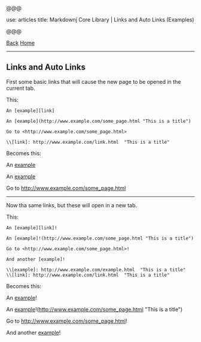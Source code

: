 @@@

use: articles
title: Markdownj Core Library | Links and Auto Links (Examples)

@@@

[Back] [Home]

---

## Links and Auto Links

First some basic links that will cause the new page to be opened in the current tab.

This:
~~~
An [example][link]

An [example](http://www.example.com/some_page.html "This is a title")

Go to <http://www.example.com/some_page.html>

\\[link]: http://www.example.com/link.html  "This is a title"
~~~

Becomes this:

An [example][link]

An [example](http://www.example.com/some_page.html "This is a title")

Go to <http://www.example.com/some_page.html>

---

Now tha same links, but these will open in a new tab.

This:
~~~
An [example][link]!

An [example]!(http://www.example.com/some_page.html "This is a title")

Go to <http://www.example.com/some_page.html>!

And another [example]!

\\[example]: http://www.example.com/example.html  "This is a title"
\\[link]: http://www.example.com/link.html  "This is a title"
~~~

Becomes this:

An [example][link]!

An [example]!(http://www.example.com/some_page.html "This is a title")

Go to <http://www.example.com/some_page.html>!

And another [example]!

[example]: http://www.example.com/example.html  "This is a title"
[link]: http://www.example.com/link.html  "This is a title"


[Back]:../Links.html
[Home]:../index.html
